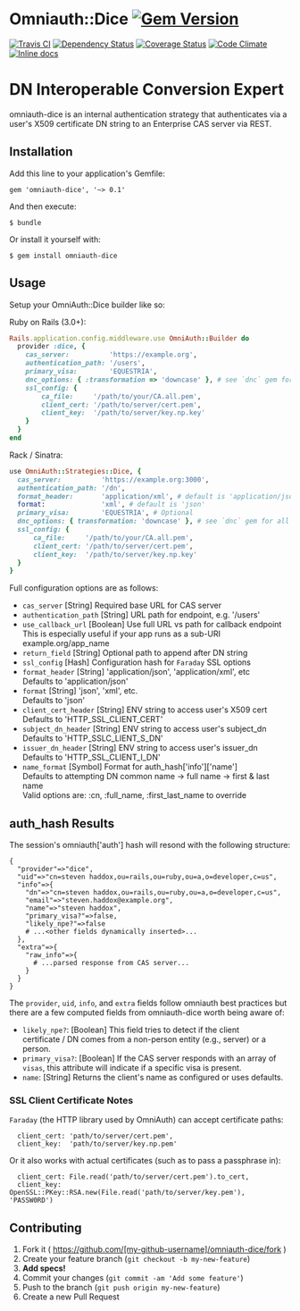 # Omniauth::Dice [![Gem Version](https://badge.fury.io/rb/omniauth-dice.png)](http://badge.fury.io/rb/omniauth-dice)

[![Travis CI](https://travis-ci.org/stevenhaddox/omniauth-dice.svg?branch=master)](https://travis-ci.org/stevenhaddox/omniauth-dice) [![Dependency Status](https://gemnasium.com/stevenhaddox/omniauth-dice.png)](https://gemnasium.com/stevenhaddox/omniauth-dice) [![Coverage Status](https://coveralls.io/repos/stevenhaddox/omniauth-dice/badge.png)](https://coveralls.io/r/stevenhaddox/omniauth-dice) [![Code Climate](https://codeclimate.com/github/stevenhaddox/omniauth-dice/badges/gpa.svg)](https://codeclimate.com/github/stevenhaddox/omniauth-dice) [![Inline docs](http://inch-ci.org/github/stevenhaddox/omniauth-dice.svg?branch=master)](http://inch-ci.org/github/stevenhaddox/omniauth-dice)

# **D**N **I**nteroperable **C**onversion **E**xpert

omniauth-dice is an internal authentication strategy that authenticates via
a user's X509 certificate DN string to an Enterprise CAS server via REST.

## Installation

Add this line to your application's Gemfile:

    gem 'omniauth-dice', '~> 0.1'

And then execute:

    $ bundle

Or install it yourself with:

    $ gem install omniauth-dice

## Usage

Setup your OmniAuth::Dice builder like so:

Ruby on Rails (3.0+):
```ruby
Rails.application.config.middleware.use OmniAuth::Builder do
  provider :dice, {
    cas_server:          'https://example.org',
    authentication_path: '/users',
    primary_visa:        'EQUESTRIA',
    dnc_options: { :transformation => 'downcase' }, # see `dnc` gem for all options
    ssl_config: {
        ca_file:     '/path/to/your/CA.all.pem',
        client_cert: '/path/to/server/cert.pem',
        client_key:  '/path/to/server/key.np.key'
    }
  }
end
```

Rack / Sinatra:
```ruby
use OmniAuth::Strategies::Dice, {
  cas_server:          'https://example.org:3000',
  authentication_path: '/dn',
  format_header:       'application/xml', # default is 'application/json'
  format:              'xml', # default is 'json'
  primary_visa:        'EQUESTRIA', # Optional
  dnc_options: { transformation: 'downcase' }, # see `dnc` gem for all options
  ssl_config: {
      ca_file:     '/path/to/your/CA.all.pem',
      client_cert: '/path/to/server/cert.pem',
      client_key:  '/path/to/server/key.np.key'
  }
}
```

Full configuration options are as follows:

* `cas_server` [String] Required base URL for CAS server
* `authentication_path` [String] URL path for endpoint, e.g. '/users'
* `use_callback_url` [Boolean] Use full URL vs path for callback endpoint  
  This is especially useful if your app runs as a sub-URI example.org/app_name
* `return_field` [String] Optional path to append after DN string
* `ssl_config` [Hash] Configuration hash for `Faraday` SSL options
* `format_header` [String] 'application/json', 'application/xml', etc  
  Defaults to 'application/json'
* `format` [String] 'json', 'xml', etc.  
  Defaults to 'json'
* `client_cert_header` [String] ENV string to access user's X509 cert  
  Defaults to 'HTTP_SSL_CLIENT_CERT'
* `subject_dn_header` [String] ENV string to access user's subject_dn  
  Defaults to 'HTTP_SSLC_LIENT_S_DN'
* `issuer_dn_header` [String] ENV string to access user's issuer_dn  
  Defaults to 'HTTP_SSL_CLIENT_I_DN'
* `name_format` [Symbol] Format for auth_hash['info']['name']  
  Defaults to attempting DN common name -> full name -> first & last name  
  Valid options are: :cn, :full_name, :first_last_name to override

## auth_hash Results

The session's omniauth['auth'] hash will resond with the following structure:

```
{
  "provider"=>"dice",
  "uid"=>"cn=steven haddox,ou=rails,ou=ruby,ou=a,o=developer,c=us",
  "info"=>{
    "dn"=>"cn=steven haddox,ou=rails,ou=ruby,ou=a,o=developer,c=us",
    "email"=>"steven.haddox@example.org",
    "name"=>"steven haddox",
    "primary_visa?"=>false,
    "likely_npe?"=>false
    # ...<other fields dynamically inserted>...
  },
  "extra"=>{
    "raw_info"=>{
      # ...parsed response from CAS server...
    }
  }
}
```

The `provider`, `uid`, `info`, and `extra` fields follow omniauth best
practices but there are a few computed fields from omniauth-dice worth being
aware of:

* `likely_npe?`: [Boolean] This field tries to detect if the client  
  certificate / DN comes from a non-person entity (e.g., server) or a person.
* `primary_visa?`: [Boolean] If the CAS server responds with an array of  
  `visas`, this attribute will indicate if a specific visa is present.
* `name`: [String] Returns the client's name as configured or uses defaults.

### SSL Client Certificate Notes

`Faraday` (the HTTP library used by OmniAuth) can accept certificate paths:

```
  client_cert: 'path/to/server/cert.pem',
  client_key:  'path/to/server/key.np.pem'
```

Or it also works with actual certificates (such as to pass a passphrase in):
```
  client_cert: File.read('path/to/server/cert.pem').to_cert,
  client_key:  OpenSSL::PKey::RSA.new(File.read('path/to/server/key.pem'), 'PASSW0RD')
```

## Contributing

1. Fork it ( https://github.com/[my-github-username]/omniauth-dice/fork )
2. Create your feature branch (`git checkout -b my-new-feature`)
3. **Add specs!**
4. Commit your changes (`git commit -am 'Add some feature'`)
5. Push to the branch (`git push origin my-new-feature`)
6. Create a new Pull Request
